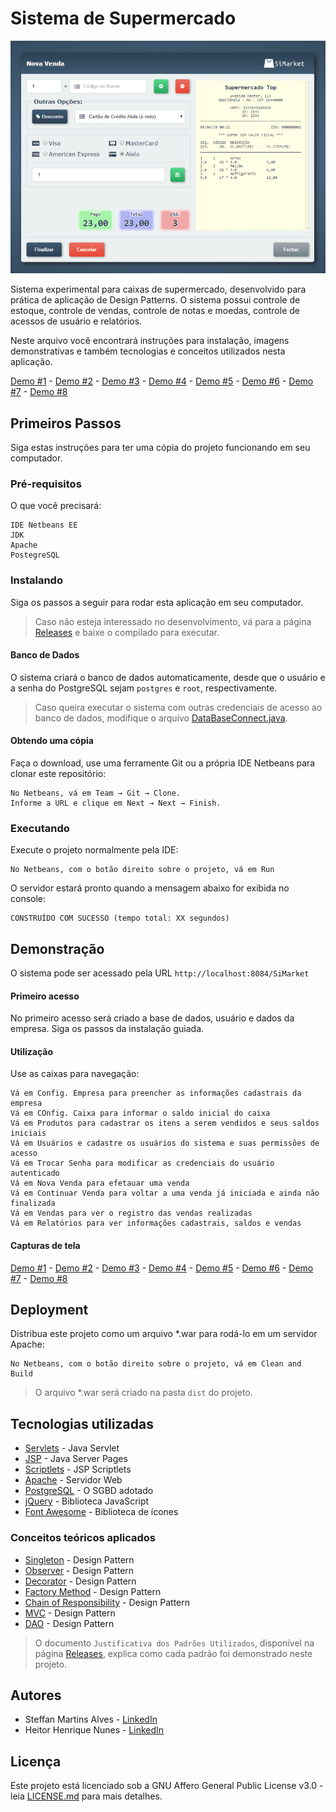 # Sistema de Supermercado

![](demo/demo_6.png)

Sistema experimental para caixas de supermercado, desenvolvido para prática de aplicação de Design Patterns. O sistema possui controle de estoque, controle de vendas, controle de notas e moedas, controle de acessos de usuário e relatórios.

Neste arquivo você encontrará instruções para instalação, imagens demonstrativas e também tecnologias e conceitos utilizados nesta aplicação.

[Demo #1](demo/demo_1.png) - [Demo #2](demo/demo_2.png) - [Demo #3](demo/demo_3.png) - [Demo #4](demo/demo_4.png) - [Demo #5](demo/demo_5.png) - [Demo #6](demo/demo_6.png) - [Demo #7](demo/demo_7.png) - [Demo #8](demo/demo_8.png)

## Primeiros Passos

Siga estas instruções para ter uma cópia do projeto funcionando em seu computador.

### Pré-requisitos

O que você precisará:

```
IDE Netbeans EE
JDK
Apache
PostegreSQL
```

### Instalando

Siga os passos a seguir para rodar esta aplicação em seu computador.

> Caso não esteja interessado no desenvolvimento, vá para a página [Releases](https://github.com/steffmartin/supermercado/releases) e baixe o compilado para executar.

#### Banco de Dados

O sistema criará o banco de dados automaticamente, desde que o usuário e a senha do PostgreSQL sejam `postgres` e `root`, respectivamente.

> Caso queira executar o sistema com outras credenciais de acesso ao banco de dados, modifique o arquivo [DataBaseConnect.java](src/java/JDBC/DataBaseConnect.java).

#### Obtendo uma cópia

Faça o download, use uma ferramente Git ou a própria IDE Netbeans para clonar este repositório:

```
No Netbeans, vá em Team → Git → Clone.
Informe a URL e clique em Next → Next → Finish.
```

### Executando

Execute o projeto normalmente pela IDE:

```
No Netbeans, com o botão direito sobre o projeto, vá em Run
```

O servidor estará pronto quando a mensagem abaixo for exibida no console:

```
CONSTRUÍDO COM SUCESSO (tempo total: XX segundos)
```

## Demonstração

O sistema pode ser acessado pela URL `http://localhost:8084/SiMarket`

#### Primeiro acesso

No primeiro acesso será criado a base de dados, usuário e dados da empresa. Siga os passos da instalação guiada.

#### Utilização

Use as caixas para navegação:

```
Vá em Config. Empresa para preencher as informações cadastrais da empresa
Vá em COnfig. Caixa para informar o saldo inicial do caixa
Vá em Produtos para cadastrar os itens a serem vendidos e seus saldos iniciais
Vá em Usuários e cadastre os usuários do sistema e suas permissões de acesso
Vá em Trocar Senha para modificar as credenciais do usuário autenticado
Vá em Nova Venda para efetauar uma venda
Vá em Continuar Venda para voltar a uma venda já iniciada e ainda não finalizada
Vá em Vendas para ver o registro das vendas realizadas
Vá em Relatórios para ver informações cadastrais, saldos e vendas
```

#### Capturas de tela

[Demo #1](demo/demo_1.png) - [Demo #2](demo/demo_2.png) - [Demo #3](demo/demo_3.png) - [Demo #4](demo/demo_4.png) - [Demo #5](demo/demo_5.png) - [Demo #6](demo/demo_6.png) - [Demo #7](demo/demo_7.png) - [Demo #8](demo/demo_8.png)

## Deployment

Distribua este projeto como um arquivo *.war para rodá-lo em um servidor Apache:

```
No Netbeans, com o botão direito sobre o projeto, vá em Clean and Build
```

> O arquivo *.war será criado na pasta `dist` do projeto.

## Tecnologias utilizadas

* [Servlets](https://docs.oracle.com/javaee/5/tutorial/doc/bnafd.html) - Java Servlet
* [JSP](https://www.oracle.com/technetwork/java/index-jsp-138231.html) - Java Server Pages
* [Scriptlets](https://docs.oracle.com/javaee/5/tutorial/doc/bnaon.html) - JSP Scriptlets
* [Apache](https://www.apache.org/) - Servidor Web
* [PostgreSQL](https://www.postgresql.org/) - O SGBD adotado
* [jQuery](https://jquery.com/) - Biblioteca JavaScript
* [Font Awesome](https://fontawesome.com/) - Biblioteca de ícones

### Conceitos teóricos aplicados

* [Singleton](https://pt.wikipedia.org/wiki/Singleton) - Design Pattern
* [Observer](https://pt.wikipedia.org/wiki/Observer) - Design Pattern
* [Decorator](https://pt.wikipedia.org/wiki/Decorator) - Design Pattern
* [Factory Method](https://pt.wikipedia.org/wiki/Factory_Method) - Design Pattern
* [Chain of Responsibility](https://pt.wikipedia.org/wiki/Chain_of_Responsibility) - Design Pattern
* [MVC](https://pt.wikipedia.org/wiki/MVC) - Design Pattern
* [DAO](https://pt.wikipedia.org/wiki/Objeto_de_acesso_a_dados) - Design Pattern

> O documento `Justificativa dos Padrões Utilizados`, disponível na página [Releases](https://github.com/steffmartin/supermercado/releases), explica como cada padrão foi demonstrado neste projeto.

## Autores

* Steffan Martins Alves - [LinkedIn](https://www.linkedin.com/in/steffanmartins/)
* Heitor Henrique Nunes - [LinkedIn](https://www.linkedin.com/in/heitor-nunes-7b1322176/)

## Licença

Este projeto está licenciado sob a GNU Affero General Public License v3.0 - leia [LICENSE.md](LICENSE.md) para mais detalhes.
